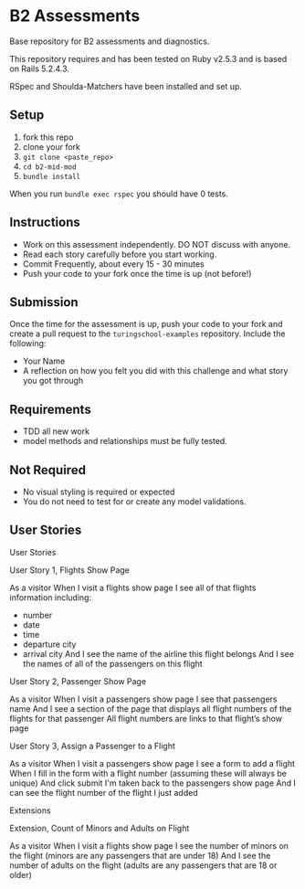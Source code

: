 # B2 Assessments

Base repository for B2 assessments and diagnostics.

This repository requires and has been tested on Ruby v2.5.3 and is based on Rails 5.2.4.3.

RSpec and Shoulda-Matchers have been installed and set up.

## Setup

1. fork this repo
2. clone your fork
3. `git clone <paste_repo>`
4. `cd b2-mid-mod`
5. `bundle install`

When you run `bundle exec rspec` you should have 0 tests.

## Instructions

* Work on this assessment independently. DO NOT discuss with anyone.
* Read each story carefully before you start working.
* Commit Frequently, about every 15 - 30 minutes
* Push your code to your fork once the time is up (not before!)

## Submission

Once the time for the assessment is up, push your code to your fork and create a pull request to the `turingschool-examples` repository. Include the following:

* Your Name
* A reflection on how you felt you did with this challenge and what story you got through

## Requirements

* TDD all new work
* model methods and relationships must be fully tested.

## Not Required

* No visual styling is required or expected
* You do not need to test for or create any model validations.

## User Stories

User Stories

User Story 1, Flights Show Page

As a visitor
When I visit a flights show page
I see all of that flights information including:
  - number
  - date
  - time
  - departure city
  - arrival city
And I see the name of the airline this flight belongs
And I see the names of all of the passengers on this flight


User Story 2, Passenger Show Page

As a visitor
When I visit a passengers show page
I see that passengers name
And I see a section of the page that displays all flight numbers of the flights for that passenger
All flight numbers are links to that flight’s show page


User Story 3, Assign a Passenger to a Flight

As a visitor
When I visit a passengers show page
I see a form to add a flight
When I fill in the form with a flight number (assuming these will always be unique)
And click submit
I'm taken back to the passengers show page
And I can see the flight number of the flight I just added


Extensions

Extension, Count of Minors and Adults on Flight

As a visitor
When I visit a flights show page
I see the number of minors on the flight (minors are any passengers that are under 18)
And I see the number of adults on the flight (adults are any passengers that are 18 or older)
